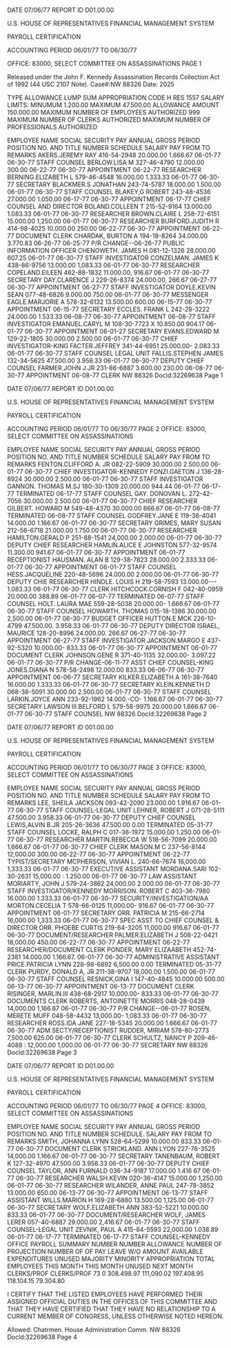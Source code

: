DATE 07/06/77
REPORT ID D01.00.00

U.S. HOUSE OF REPRESENTATIVES
FINANCIAL MANAGEMENT SYSTEM

PAYROLL CERTIFICATION

ACCOUNTING PERIOD 06/01/77 TO 06/30/77

OFFICE: 83000, SELECT COMMITTEE ON ASSASSINATIONS
PAGE 1

Released under the John F. Kennedy
Assassination Records Collection Act of
1992 (44 USC 2107 Note). Case#:NW
88326 Date: 2025

TYPE ALLOWANCE LUMP SUM
APPROPRIATION CODE H RES 1557
SALARY LIMITS: MINUMUM 1.200.00 MAXIMUM 47.500.00
ALLOWANCE AMOUNT 150.000.00
MAXIMUM NUMBER OF EMPLOYEES AUTHORIZED 999
MAXIMUM NUMBER OF CLERKS AUTHORIZED
MAXIMUM NUMBER OF PROFESSIONALS AUTHORIZED

EMPLOYEE NAME SOCIAL SECURITY PAY ANNUAL GROSS PERIOD
POSITION NO. AND TITLE NUMBER SCHEDULE SALARY PAY FROM TO REMARKS
AKERS.JEREMY RAY 416-54-2948 20.000.00 1.666.67 06-01-77 06-30-77
STAFF COUNSEL
BERLOW.LISA M 327-46-4790 12.000.00 300.00 06-22-77 06-30-77 APPOINTMENT 06-22-77
RESEARCHER
BERNING.ELIZABETH L 579-46-4548 16.000.00 1.333.33 06-01-77 06-30-77
SECRETARY
BLACKMER.S JONATHAN 243-74-5787 18.000.00 1.500.00 06-01-77 06-30-77
STAFF COUNSEL
BLAKEY,G ROBERT 243-48-4536 27.000.00 1.050.00 06-17-77 06-30-77 APPOINTMENT 06-17-77
CHIEF COUNSEL AND DIRECTOR
BOLAND.COLLEEN T 215-52-9164 13.000.00 1.083.33 06-01-77 06-30-77
RESEARCHER
BROWN.CLAIRE L 258-72-6151 15.000.00 1,250.00 06-01-77 06-30-77
RESEARCHER
BURFORD.JUDITH R 414-98-4025 10.000.00 250.00 06-22-77 06-30-77 APPOINTMENT 06-22-77
DOCUMENT CLERK
CHARDAK, BURTON A 194-18-8264 34.000.00 3.770.83 06-26-77 06-25-77 P/R CHANGE--06-26-77
PUBLIC INFORMATION OFFICER
CHENOWETH. JAMES H 081-12-1326 28.000.00 607.25 06-01-77 06-30-77
STAFF INVESTIGATOR
CONZELMAN. JAMES K 438-86-9756 13.000.00 1,083.33 06-01-77 06-30-77
RESEARCHER
COPELAND.EILEEN 462-88-1832 11.000.00, 916.67 06-01-77 06-30-77
SECRETARY
DAY.CLARENCE J 229-26-8374 24.000.00, 266.67 06-27-77 06-30-77 APPOINTMENT 06-27-77
STAFF INVESTIGATOR
DOYLE.KEVIN SEAN 077-48-6826 9.000.00 750.00 06-01-77 06-30-77
MESSENGER
EAGLE.MARJORIE A 578-32-6132 13.500.00 600.00 06-15-77 06-30-77 APPOINTMENT 06-15-77
SECRETARY
ECCLES. FRANK L 242-28-3222 24.000.00 1.533.33 06-08-77 06-30-77 APPOINTMENT 06-08-77
STAFF INVESTIGATOR
EMANUEL.CARYL M 108-30-7723 X 10.850.00 904.17 06-01-77 06-30-77 APPOINTMENT 06-01-27
SECRETARY
EVANS.EDWARD M 129-22-1805 30.000.00 2.500.00 06-01-77 06-30-77
CHIEF INVESTIGATOR-KING
FACTER.JEFFREY 341-44-6951 25.000.00- 2.083.33 06-01-77 06-30-77
STAFF COUNSEL LEGAL UNIT
FALLIS.STEPHEN JAMES 132-34-5625 47.500.00 3.958.33 06-01-77 06-30-77
DEPUTY CHIEF COUNSEL
FARMER.JOHN J.JR 231-86-6887 3.600.00 230.00 06-08-77 06-30-77 APPOINTMENT 06-08-77
CLERK
NW 88326 Docld:32269638 Page 1

DATE 07/06/77
REPORT ID D01.00.00

U.S. HOUSE OF REPRESENTATIVES
FINANCIAL MANAGEMENT SYSTEM

PAYROLL CERTIFICATION

ACCOUNTING PERIOD 06/01/77 TO 06/30/77
PAGE 2
OFFICE: 83000, SELECT COMMITTEE ON ASSASSINATIONS

EMPLOYEE NAME SOCIAL SECURITY PAY ANNUAL GROSS PERIOD
POSITION NO. AND TITLE NUMBER SCHEDULE SALARY PAY FROM TO REMARKS
FENTON.CLIFFORD A. JR 082-22-5909 30.000.00 2.500.00 06-01-77 06-30-77
CHIEF INVESTIGATOR-KENNEDY
FONZI.GAETON J 136-28-8924 30.000.00 2.500.00 06-01-77 06-30-77
STAFF INVESTIGATOR
GANNON. THOMAS M.SJ 180-30-1309 20.000.00 944.44 06-01-77 06-17-77 TERMINATED 06-17-77
STAFF COUNSEL
GAY. DONOVAN L. 272-42-7056 30.000.00 2.500.00 06-01-77 06-30-77
CHIEF RESEARCHER
GILBERT. HOWARD M 549-48-4370 30.000.00 666.67 06-01-77 06-08-77 TERMINATED 06-08-77
STAFF COUNSEL
GODFREY.JANE E 119-36-4041 14.000.00 1.166.67 06-01-77 06-30-77
SECRETARY
GRIMES, MARY SUSAN 212-56-6718 21.000.00 1.750.00 06-01-77 06-30-77
RESEARCHER
HAMILTON.GERALD P 251-88-1541 24,000.00 2.000.00 06-01-77 06-30-77
DEPUTY CHIEF RESEARCHER
HAMLIN.ALICE E JOHNSTON 577-32-9574 11.300.00 941.67 06-01-77 06-30-77 APPOINTMENT 06-01-77
RECEPTIONIST
HAUSMAN. ALAN B 129-38-7823 28.000.00 2.333.33 06-01-77 06-30-77 APPOINTMENT 06-01-77
STAFF COUNSEL
HESS.JACQUELINE 220-48-5696 24.000.00 2.000.00 06-01-77 06-30-77
DEPUTY CHIE RESEARCHER
HINDLE. LOUIS H 219-58-7593 13.000.00--- 1.083.33 06-01-77 06-30-77
CLERK
HITCHCOCK.CORNISH F 042-40-0959 20.000.00 388.89 06-01-77 06-07-77 TERMINATED 06-07-77
STAFF COUNSEL
HOLT. LAURA MAE 559-28-5038 20.000.00- 1.666.67 06-01-77 06-30-77
STAFF COUNSEL
HOWARTH. THOMAS 015-18-1386 30.000.00 2,500.00 06-01-77 06-30-77
BUDGET OFFICER
HUTTON.E MCK 226-10-4799 47.500.00. 3.958.33 06-01-77 06-30-77
DEPUTY DIRECTOR
ISRAEL, MAURICE 128-20-8996 24.000.00. 266.67 06-27-77 06-30-77 APPOINTMENT 06-27-77
STAFF INVESTIGATOR
JACKSON.MARGO E 437-92-5320 10.000.00- 833.33 06-01-77 06-30-77 APPOINTMENT 06-01-77
DOCUMENT CLERK
JOHNSON.GENE R 371-40-1135 32.000.00- 3.097.22 06-01-77 06-30-77 P/R CHANGE-06-11-77
ASST CHIEF COUNSEL-KING
JONES.DIANA N 578-58-2498 12.000.00 833.33 06-06-77 06-30-77 APPOINTMENT 06-06-77
SECRETARY
KILKER.ELIZABETH A 161-38-7640 16.000.00 1.333.33 06-01-77 06-30-77
SECRETARY
KLEIN.KENNETH D 068-38-5091 30.000.00 2.500.00 06-01-77 06-30-77
STAFF COUNSEL
LARKIN.JOYCE ANN 233-92-1962 14.000.-CO- 1.166.67 06-01-77 06-30-77
SECRETARY
LAWSON III.BELFORD L 579-58-9975 20.000.00 1.666.67 06-01-77 06-30-77
STAFF COUNSEL
NW 88326 Docld:32269638 Page 2

DATE 07/06/77
REPORT ID 001.00.00

U.S. HOUSE OF REPRESENTATIVES
FINANCIAL MANAGEMENT SYSTEM

PAYROLL CERTIFICATION

ACCOUNTING PERIOD 06/01/77 TO 06/30/77
PAGE 3
OFFICE: 83000, SELECT COMMITTEE ON ASSASSINATIONS

EMPLOYEE NAME SOCIAL SECURITY PAY ANNUAL GROSS PERIOD
POSITION NO. AND TITLE NUMBER SCHEDULE SALARY PAY FROM TO REMARKS
LEE, SHEILA JACKSON 093-42-2090 23.000.00 1.916.67 06-01-77 06-30-77
STAFF COUNSEL-LEGAL UNIT
LEHNER, ROBERT J 071-28-5111 47.500.00 3.958.33 06-01-77 06-30-77
DEPUTY CHIEF COUNSEL
LEWIS,ALVIN B.JR 205-26-3636 47.500.00 0.00 TERMINATED 05-31-77
STAFF COUNSEL
LOCKE, RALPH C 017-36-1972 15.000.00 1.250.00 06-01-77 06-30-77
RESEARCHER
MARTIN.REBECCA W 518-56-7099 20.000.00 1,666.67 06-01-77 06-30-77
CHIEF CLERK
MASON.M C 237-56-8144 12,000.00 300.00 06-22-77 06-30-77 APPOINTMENT 06-22-77
TYPIST/SECRETARY
MCPHERSON, VIVIAN L. 240-66-7674 16,000.00 1,333.33 06-01-77 06-30-77
EXECUTIVE ASSISTANT
MORDANA.SARI 102-30-2631 15,000.00 : 1.250.00 06-01-77 06-30-77
LAW ASSISTANT
MORIARTY, JOHN J 579-24-3862 24,000.00 2.000.00 06-01-77 06-30-77
STAFF INVESTIGATOR/KENNEDY
MORRISON. ROBERT C 403-36-7980 16.000.00 1.333.33 06-01-77 06-30-77
SECURITY/INVESTIGATION/AA
MORTON.CECELIA T 578-66-0125 11,000.00- 916.67 06-01-77 06-30-77 APPOINTMENT 06-01-77
SECRETARY
ORR. PATRICIA M 215-66-2714 16,000.00 1,333.33 06-01-77 06-30-77
SPEC ASST TO CHIEF COUNSEL & DIRECTOR
ORR. PHOEBE CURTIS 219-64-3205 11,000.00 916.67 06-01-77 06-30-77
DOCUMENT/RESEARCHER
PALMER.ELIZABETH J 508-22-0421 18,000.00 450.00 06-22-77 06-30-77 APPOINTMENT 06-22-77
RESEARCHER/DOCUMENT CLERK
PONDER, MARY ELIZAΑΒΕΤΗ 452-74-2381 14.000.00 1.166.67. 06-01-77 06-30-77
ADMINISTRATIVE ASSISTANT
PRICE.PATRICIA LYNN 228-98-6892 6,500.00 0.00 TERMINATED 05-31-77
CLERK
PURDY, DONALD A, JR 211-38-9707 18,000.00 1.500.00 06-01-77 06-30-77
STAFF COUNSEL
RESNICK,GINA I 147-40-4845 10.000.00 500.00 06-13-77 06-30-77 APPOINTMENT 06-13-77
DOCUMENT CLERK
RISINGER, MARLIN.ΙΙΙ 438-68-2917 10.000.00- 833.33 06-01-77 06-30-77
DOCUMENTS CLERK
ROBERTS, ANTOINETTE MORRIS 048-28-0439 14,000.00 1,166.67 06-01-77 06-30-77 P/R CHANGE--06-01-77
ROSEN, MERETE MUFF 048-58-4432 13,000.00- 1,083.33 06-01-77 06-30-77
RESEARCHER
ROSS.IDA JANE 227-18-5345 20.000.00 1.666.67 06-01-77 06-30-77
ADM SECTY/RECEPTIONIST
RUDDER, MIRIAM 578-80-2773 7,500.00 625.00 06-01-77 06-30-77
CLERK
SCHULTZ, NANCY P 209-46-4088 : 12,000.00 1,000.00 06-01-77 06-30-77
SECRETARY
NW 88326 Docld:32269638 Page 3

DATE 07/06/77
REPORT ID D01.00.00

U.S. HOUSE OF REPRESENTATIVES
FINANCIAL MANAGEMENT SYSTEM

PAYROLL CERTIFICATION

ACCOUNTING PERIOD 06/01/77 TO 06/30/77
PAGE 4
OFFICE: 83000, SELECT COMMITTEE ON ASSASSINATIONS

EMPLOYEE NAME SOCIAL SECURITY PAY ANNUAL GROSS PERIOD
POSITION NO. AND TITLE NUMBER SCHEDULE. SALARY PAY FROM TO REMARKS
SMITH, JOHANNA LYNN 528-64-5299 10.000.00 833.33 06-01-77 06-30-77
DOCUMENT CLERK
STRICKLAND. ANN LYON 227-76-3525 14,000.00 1.166.67 06-01-77 06-30-77
SECRETARY
TANENBAUM, ROBERT K 127-32-4970 47.500.00 3.958.33 06-01-77 06-30-77
DEPUTY CHIEF COUNSEL
TAYLOR, ANN FURNALD 036-34-9187 17.000.00 1.416 67 06-01-77 06-30-77
RESEARCHER
WALSH.KEVIN 020-36-4147 15.000.00 1,250.00 06-01-77 06-30-77
RESEARCHER
WILANDER, ANNE PAUL 247-78-3852 13.000.00 650.00 06-13-77 06-30-77 APPOINTMENT 06-13-77
STAFF ASSISTANT
WILLS.MARION H 169-28-6880 13.500.00 1,125.00 06-01-77 06-30-77
SECRETARY
WOLF.ELIZABETH ANN 383-52-5221 10.000.00 833.33 06-01-77 06-30-77
DOCUMENT/RESEARCHER
WOLF, JAMES LERER 057-40-6887 29.000.00 2,416.67 06-01-77 06-30-77
STAFF COUNSEL-LEGAL UNIT
ZEVNIK, PAUL A 415-84-5593 22,000.00 1.038.89 06-01-77 06-17-77 TERMINATED 06-17-77
STAFF COUNSEL-KENNEDY
OFFICE PAYROLL SUMMARY
NUMBER NUMBER ALLOWANCE
NUMBER OF PROJECTION NUMBER OF
OF PAY LEAVE W/O AMOUNT AVAILABLE EXPENDITURES UNUSED MAJORITY MINORITY
APPROPRIATION TOTAL EMPLOYEES THIS MONTH THIS MONTH UNUSED NEXT MONTH CLERKS/PROF CLERKS/PROF
73 0 308.498.97 111,090.02 197.408.95 118.104.15 79.304.80

I CERTIFY THAT THE LISTED EMPLOYEES HAVE PERFORMED THEIR
ASSIGNED OFFICIAL DUTIES IN THE OFFICES OF THIS COMMITTEE
AND THAT THEY HAVE CERTIFIED THAT THEY HAVE NO RELATIONSHIP
TO A CURRENT MEMBER OF CONGRESS, UNLESS OTHERWISE NOTED
HEREON.

Allowed:
Chatrmen. House Administration Comm.
NW 88326 Docld:32269638 Page 4
